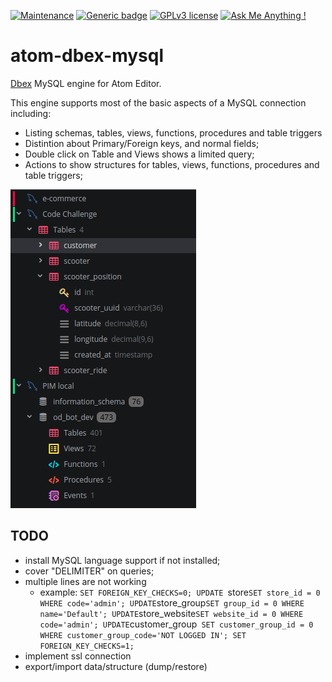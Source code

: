 [![Maintenance](https://img.shields.io/badge/Maintained%3F-yes-green.svg)](https://bitbucket.org/lbesson/ansi-colors)
[![Generic badge](https://img.shields.io/badge/Status-Stable-green.svg)](https://shields.io/)
[![GPLv3 license](https://img.shields.io/badge/License-GPLv3-blue.svg)](http://perso.crans.org/besson/LICENSE.html)
[![Ask Me Anything !](https://img.shields.io/badge/Ask%20me-anything-1abc9c.svg)](https://GitHub.com/Naereen/ama)

# atom-dbex-mysql
[Dbex](https://github.com/marcelkohl/dbex) MySQL engine for Atom Editor.

This engine supports most of the basic aspects of a MySQL connection including:

- Listing schemas, tables, views, functions, procedures and table triggers
- Distintion about Primary/Foreign keys, and normal fields;
- Double click on Table and Views shows a limited query;
- Actions to show structures for tables, views, functions, procedures and table triggers;

![Dbex MySQL engine for Atom Editor](https://raw.githubusercontent.com/marcelkohl/atom-dbex-mysql/master/samples/atom-mysql-engine.png)

## TODO
- install MySQL language support if not installed;
- cover "DELIMITER" on queries;
- multiple lines are not working
    - example:  `SET FOREIGN_KEY_CHECKS=0;
    UPDATE `store` SET store_id = 0 WHERE code='admin';
    UPDATE `store_group` SET group_id = 0 WHERE name='Default';
    UPDATE `store_website` SET website_id = 0 WHERE code='admin';
    UPDATE `customer_group` SET customer_group_id = 0 WHERE customer_group_code='NOT LOGGED IN';
    SET FOREIGN_KEY_CHECKS=1;`
- implement ssl connection
- export/import data/structure (dump/restore)
